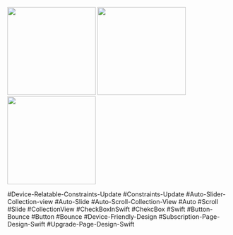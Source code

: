 
<img src="https://user-images.githubusercontent.com/82731243/198116096-59e0afb2-6030-48e7-9b08-a829bd808eb6.png" data-canonical-src="https://gyazo.com/eb5c5741b6a9a16c692170a41a49c858.png" width="200" />  <img src="https://user-images.githubusercontent.com/82731243/198116045-fddb75b3-8da0-4d35-a5ed-b672b23d3090" data-canonical-src="https://gyazo.com/eb5c5741b6a9a16c692170a41a49c858.png" width="200" />  <img src="https://user-images.githubusercontent.com/82731243/198116424-fa2e6951-9e6c-405d-bf53-9b764fd354e9.png" data-canonical-src="https://gyazo.com/eb5c5741b6a9a16c692170a41a49c858.png" width="200" /> 

#Device-Relatable-Constraints-Update
#Constraints-Update
#Auto-Slider-Collection-view
#Auto-Slide
#Auto-Scroll-Collection-View
#Auto 
#Scroll
#Slide
#CollectionView
#CheckBoxInSwift
#ChekcBox
#Swift
#Button-Bounce
#Button
#Bounce
#Device-Friendly-Design
#Subscription-Page-Design-Swift
#Upgrade-Page-Design-Swift

